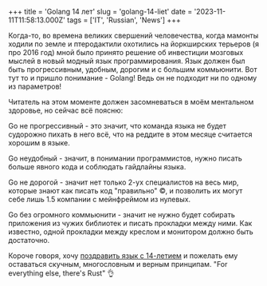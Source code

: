 +++
title = 'Golang 14 лет'
slug = 'golang-14-liet'
date = '2023-11-11T11:58:13.000Z'
tags = ['IT', 'Russian', 'News']
+++

Когда-то, во времена великих свершений человечества, когда мамонты ходили по земле и птеродактили охотились на йоркширских терьеров (я про 2016 год) мной было принято решение об инвестиции мозговых мыслей в новый модный язык программирования. Язык должен был быть прогрессивным, удобным, дорогим и с большим коммьюнити. Вот тут то и пришло понимание - Golang! Ведь он не подходит ни по одному из параметров!

Читатель на этом моменте должен засомневаться в моём ментальном здоровье, но сейчас всё поясню: 

Go не прогрессивный - это значит, что команда языка не будет судорожно пихать в него всё, что на реддите в этом месяце считается хорошим в языке. 

Go неудобный - значит, в понимании программистов, нужно писать больше явного кода и соблюдать гайдлайны языка.

Go не дорогой - значит нет только 2-ух специалистов на весь мир, которые знают как писать код "правильно" ©, и позволить их могут себе лишь 1.5 компании с мейнфреймом из нулевых.

Go без огромного коммьюнити - значит не нужно будет собирать приложения из чужих библиотек и писать прокладки между ними. Как известно, одной прокладки между креслом и монитором должно быть достаточно.

Короче говоря, хочу [поздравить язык с 14-летием](https://go.dev/blog/14years) и пожелать ему оставаться скучным, многословным и верным принципам. "For everything else, there's Rust" 👌
